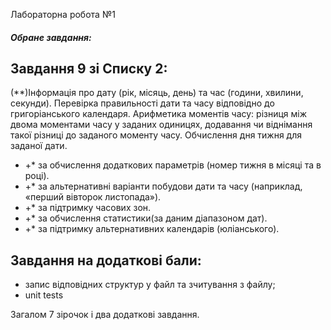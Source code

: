 Лабораторна робота №1


##### Обране завдання:

## Завдання 9 зі Списку 2: 

(*\*)Інформація про дату (рік, місяць, день) та час (години, хвилини, секунди). Перевірка правильності дати та часу відповідно до григоріанського календаря. Арифметика моментів часу: різниця між двома моментами часу у заданих одиницях, додавання чи віднімання такої різниці до заданого моменту часу. Обчислення дня тижня для заданої дати.
- +\* за обчислення додаткових параметрів (номер тижня в місяці та в році).
- +\* за альтернативні варіанти побудови дати та часу (наприклад, «перший вівторок листопада»).
- +\* за підтримку часових зон.
- +\* за обчислення статистики(за даним діапазоном дат).
- +\* за підтримку альтернативних календарів (юліанського).


## Завдання на додаткові бали:
- запис відповідних структур у файл та зчитування з файлу;
- unit tests

Загалом 7 зірочок і два додаткові завдання.
